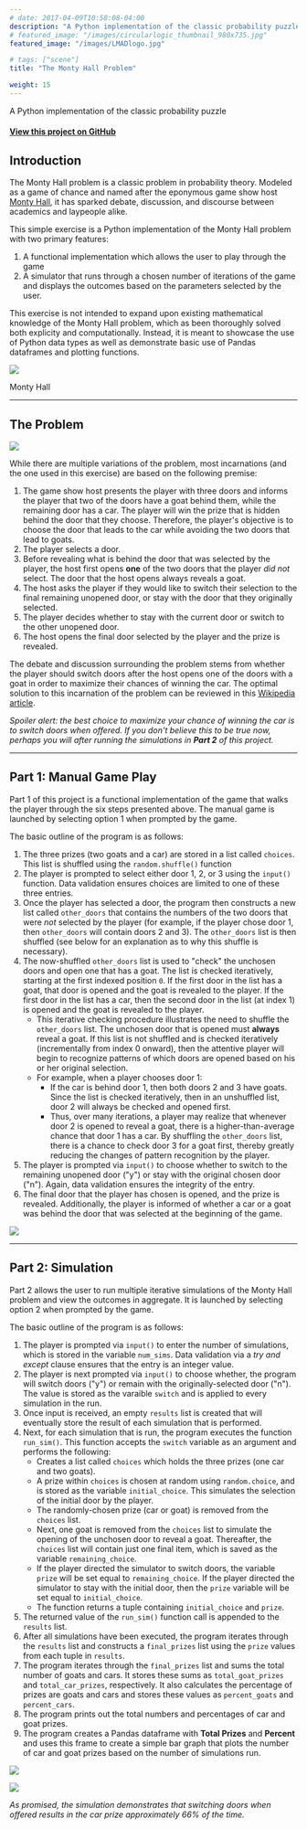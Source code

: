 ```yaml
---
# date: 2017-04-09T10:58:08-04:00
description: "A Python implementation of the classic probability puzzle"
# featured_image: "/images/circularlogic_thumbnail_980x735.jpg"
featured_image: "/images/LMADlogo.jpg"

# tags: ["scene"]
title: "The Monty Hall Problem"

weight: 15
---
```

A Python implementation of the classic probability puzzle
<!--more-->

#### [View this project on GitHub](https://github.com/jgabunilas/monty-hall)

## Introduction

The Monty Hall problem is a classic problem in probability theory. Modeled as a game of chance and named after the eponymous game show host [Monty Hall](https://en.wikipedia.org/wiki/Monty_Hall), it has sparked debate, discussion, and discourse between academics and laypeople alike.  

This simple exercise is a Python implementation of the Monty Hall problem with two primary features:
1. A functional implementation which allows the user to play through the game
2. A simulator that runs through a chosen number of iterations of the game and displays the outcomes based on the parameters selected by the user.

This exercise is not intended to expand upon existing mathematical knowledge of the Monty Hall problem, which as been thoroughly solved both explicity and computationally. Instead, it is meant to showcase the use of Python data types as well as demonstrate basic use of Pandas dataframes and plotting functions. 

![](monty_man.jpg)

Monty Hall

---

## The Problem

![](monty_hall_image.png)

While there are multiple variations of the problem, most incarnations (and the one used in this exercise) are based on the following premise:

1. The game show host presents the player with three doors and informs the player that two of the doors have a goat behind them, while the remaining door has a car. The player will win the prize that is hidden behind the door that they choose. Therefore, the player's objective is to choose the door that leads to the car while avoiding the two doors that lead to goats.
2. The player selects a door.
3. Before revealing what is behind the door that was selected by the player, the host first opens **one** of the two doors that the player *did not* select. The door that the host opens always reveals a goat.
4. The host asks the player if they would like to switch their selection to the final remaining unopened door, or stay with the door that they originally selected.
5. The player decides whether to stay with the current door or switch to the other unopened door.
6. The host opens the final door selected by the player and the prize is revealed.

The debate and discussion surrounding the problem stems from whether the player should switch doors after the host opens one of the doors with a goat in order to maximize their chances of winning the car. The optimal solution to this incarnation of the problem can be reviewed in this [Wikipedia article](https://en.wikipedia.org/wiki/Monty_Hall_problem).  

*Spoiler alert: the best choice to maximize your chance of winning the car is to switch doors when offered. If you don't believe this to be true now, perhaps you will after running the simulations in **Part 2** of this project.*

---

## Part 1: Manual Game Play

Part 1 of this project is a functional implementation of the game that walks the player through the six steps presented above. The manual game is launched by selecting option 1 when prompted by the game. 

The basic outline of the program is as follows:
1. The three prizes (two goats and a car) are stored in a list called `choices`. This list is shuffled using the `random.shuffle()` function
2. The player is prompted to select either door 1, 2, or 3 using the `input()` function. Data validation ensures choices are limited to one of these three entries.
3.  Once the player has selected a door, the program then constructs a new list called `other_doors` that contains the numbers of the two doors that were *not* selected by the player (for example, if the player chose door 1, then `other_doors` will contain doors 2 and 3).  The `other_doors` list is then shuffled (see below for an explanation as to why this shuffle is necessary).
4.  The now-shuffled `other_doors` list is used to "check" the unchosen doors and open one that has a goat. The list is checked iteratively, starting at the first indexed position `0`. If the first door in the list has a goat, that door is opened and the goat is revealed to the player. If the first door in the list has a car, then the second door in the list (at index 1) is opened and the goat is revealed to the player.
    * This iterative checking procedure illustrates the need to shuffle the `other_doors` list. The unchosen door that is opened must **always** reveal a goat. If this list is not shuffled and is checked iteratively (incrementally from index 0 onward), then the attentive player will begin to recognize patterns of which doors are opened based on his or her original selection.
    * For example, when a player chooses door 1:
        * If the car is behind door 1, then both doors 2 and 3 have goats. Since the list is checked iteratively, then in an unshuffled list, door 2 will always be checked and opened first.
        * Thus, over many iterations, a player may realize that whenever door 2 is opened to reveal a goat, there is a higher-than-average chance that door 1 has a car. By shuffling the `other_doors` list, there is a chance to check door 3 for a goat first, thereby greatly reducing the changes of pattern recognition by the player.
5. The player is prompted via `input()` to choose whether to switch to the remaining unopened door ("y") or stay with the original chosen door ("n"). Again, data validation ensures the integrity of the entry.
6. The final door that the player has chosen is opened, and the prize is revealed. Additionally, the player is informed of whether a car or a goat was behind the door that was selected at the beginning of the game.

[![](manual_play.jpg)](https://jgabunilas.github.io/images/manual_play.JPG)

---

## Part 2: Simulation

Part 2 allows the user to run multiple iterative simulations of the Monty Hall problem and view the outcomes in aggregate. It is launched by selecting option 2 when prompted by the game. 

The basic outline of the program is as follows:
1. The player is prompted via `input()` to enter the number of simulations, which is stored in the variable `num_sims`. Data validation via a *try and except* clause ensures that the entry is an integer value.
2. The player is next prompted via `input()` to choose whether, the program will switch doors ("y") or remain with the originally-selected door ("n"). The value is stored as the varaible `switch` and is applied to every simulation in the run.
3. Once input is received, an empty `results` list is created that will eventually store the result of each simulation that is performed.
4. Next, for each simulation that is run, the program executes the function `run_sim()`. This function accepts the `switch` variable as an argument and performs the following:
    * Creates a list called `choices` which holds the three prizes (one car and two goats).
    * A prize within `choices` is chosen at random using `random.choice`, and is stored as the variable `initial_choice`. This simulates the selection of the initial door by the player.
    * The randomly-chosen prize (car or goat) is removed from the `choices` list.
    * Next, one goat is removed from the `choices` list to simulate the opening of the unchosen door to reveal a goat. Thereafter, the `choices` list will contain just one final item, which is saved as the variable `remaining_choice`.
    * If the player directed the simulator to switch doors, the variable `prize` will be set equal to `remaining_choice`. If the player directed the simulator to stay with the initial door, then the `prize` variable will be set equal to `initial_choice`.
    * The function returns a tuple containing `initial_choice` and `prize`.
5. The returned value of the `run_sim()` function call is appended to the `results` list.
6. After all simulations have been executed, the program iterates through the `results` list and constructs a `final_prizes` list using the `prize` values from each tuple in `results`.
7. The program iterates through the `final_prizes` list and sums the total number of goats and cars. It stores these sums as `total_goat_prizes` and `total_car_prizes`, respectively. It also calculates the percentage of prizes are goats and cars and stores these values as `percent_goats` and `percent_cars`.
8. The program prints out the total numbers and percentages of car and goat prizes.
9. The program creates a Pandas dataframe with **Total Prizes** and **Percent** and uses this frame to create a simple bar graph that plots the number of car and goat prizes based on the number of simulations run.

[![](simulation.jpg)](https://jgabunilas.github.io/images/simulation.JPG)

![](prize_plot.jpeg)

*As promised, the simulation demonstrates that switching doors when offered results in the car prize approximately 66% of the time.*